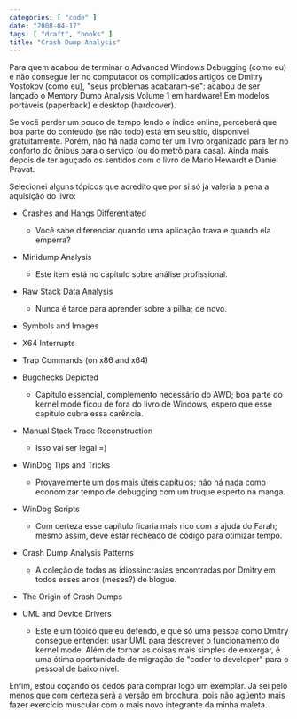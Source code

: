 ```yaml
---
categories: [ "code" ]
date: "2008-04-17"
tags: [ "draft", "books" ]
title: "Crash Dump Analysis"
---
```

Para quem acabou de terminar o Advanced Windows Debugging (como eu) e não consegue ler no computador os complicados artigos de Dmitry Vostokov (como eu), "seus problemas acabaram-se": acabou de ser lançado o Memory Dump Analysis Volume 1 em hardware! Em modelos portáveis (paperback) e desktop (hardcover).

Se você perder um pouco de tempo lendo o índice online, perceberá que boa parte do conteúdo (se não todo) está em seu sítio, disponível gratuitamente. Porém, não há nada como ter um livro organizado para ler no conforto do ônibus para o serviço (ou do metrô para casa). Ainda mais depois de ter aguçado os sentidos com o livro de Mario Hewardt e Daniel Pravat.

Selecionei alguns tópicos que acredito que por si só já valeria a pena a aquisição do livro:

	
  * Crashes and Hangs Differentiated

	
    * Você sabe diferenciar quando uma aplicação trava e quando ela emperra?

	
  * Minidump Analysis

	
    * Este item está no capítulo sobre análise profissional.

	
  * Raw Stack Data Analysis

	
    * Nunca é tarde para aprender sobre a pilha; de novo.

	
  * Symbols and Images

	
  * X64 Interrupts

	
  * Trap Commands (on x86 and x64)

	
  * Bugchecks Depicted

	
    * Capítulo essencial, complemento necessário do AWD; boa parte do kernel mode ficou de fora do livro de Windows, espero que esse capítulo cubra essa carência.

	
  * Manual Stack Trace Reconstruction

	
    * Isso vai ser legal =)

	
  * WinDbg Tips and Tricks

	
    * Provavelmente um dos mais úteis capítulos; não há nada como economizar tempo de debugging com um truque esperto na manga.

	
  * WinDbg Scripts

	
    * Com certeza esse capítulo ficaria mais rico com a ajuda do Farah; mesmo assim, deve estar recheado de código para otimizar tempo.

	
  * Crash Dump Analysis Patterns

	
    * A coleção de todas as idiossincrasias encontradas por Dmitry em todos esses anos (meses?) de blogue.

	
  * The Origin of Crash Dumps

	
  * UML and Device Drivers

	
    * Este é um tópico que eu defendo, e que só uma pessoa como Dmitry consegue entender: usar UML para descrever o funcionamento do kernel mode. Além de tornar as coisas mais simples de enxergar, é uma ótima oportunidade de migração de "coder to developer" para o pessoal de baixo nível.

Enfim, estou coçando os dedos para comprar logo um exemplar. Já sei pelo menos que com certeza serã a versão em brochura, pois não agüento mais fazer exercício muscular com o mais novo integrante da minha maleta.
